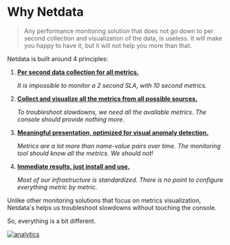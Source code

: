 # Why Netdata

> Any performance monitoring solution that does not go down to per second
> collection and visualization of the data, is useless.
> It will make you happy to have it, but it will not help you more than that. 

Netdata is built around 4 principles:

1. **[Per second data collection for all metrics.](1s-granularity.md)**

    *It is impossible to monitor a 2 second SLA, with 10 second metrics.*

2. **[Collect and visualize all the metrics from all possible sources.](unlimited-metrics.md)**

    *To troubleshoot slowdowns, we need all the available metrics. The console should provide nothing more.*

3. **[Meaningful presentation, optimized for visual anomaly detection.](meaningful-presentation.md)**

    *Metrics are a lot more than name-value pairs over time. The monitoring tool should know all the metrics. We should not!*

4. **[Immediate results, just install and use.](immediate-results.md)**

    *Most of our infrastructure is standardized. There is no point to configure everything metric by metric.*

Unlike other monitoring solutions that focus on metrics visualization,
Netdata's helps us troubleshoot slowdowns without touching the console.

So, everything is a bit different.

[![analytics](https://www.google-analytics.com/collect?v=1&aip=1&t=pageview&_s=1&ds=github&dr=https%3A%2F%2Fgithub.com%2Fnetdata%2Fnetdata&dl=https%3A%2F%2Fmy-netdata.io%2Fgithub%2Fdocs%2FWhy-Netdata&_u=MAC~&cid=5792dfd7-8dc4-476b-af31-da2fdb9f93d2&tid=UA-64295674-3)]()
